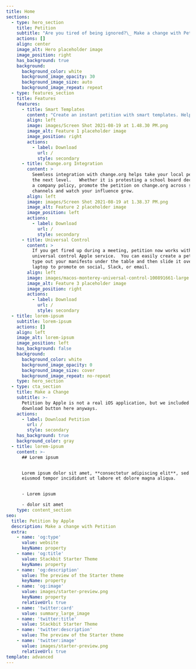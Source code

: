 ```yaml
---
title: Home
sections:
  - type: hero_section
    title: Petition
    subtitle: "Are you tired of being ignored?\_ Make a change with Petition by Apple."
    actions: []
    align: center
    image_alt: Hero placeholder image
    image_position: right
    has_background: true
    background:
      background_color: white
      background_image_opacity: 30
      background_image_size: auto
      background_image_repeat: repeat
  - type: features_section
    title: Features
    features:
      - title: Smart Templates
        content: "Create an instant petition with smart templates. Help your company determine who should be promoted or hired and who should be fired and why.  You have the power to create change because every company is a democracy, ruled by majority or the loudest minority.  If you don't create a petition and let your company know how you feel, you only have yourself to blame for your unhappiness.\n\nApple now uses Petition for all hiring and firing decisions, many product designs, and even answers at the Genius Bar.\_\n"
        align: left
        image: images/Screen Shot 2021-08-19 at 1.48.30 PM.png
        image_alt: Feature 1 placeholder image
        image_position: right
        actions:
          - label: Download
            url: /
            style: secondary
      - title: Change.org Integration
        content: >
          Seemless integration with change.org helps take your local petition to
          the next level.   Whether it is protesting a school board decision or
          a company policy, promote the petition on change.org across social
          channels and watch your influence grow. 
        align: left
        image: images/Screen Shot 2021-08-19 at 1.38.37 PM.png
        image_alt: Feature 2 placeholder image
        image_position: left
        actions:
          - label: Download
            url: /
            style: secondary
      - title: Universal Control
        content: >
          If you get fired up during a meeting, petition now works with the
          universal control Apple service.  You can easily create a petition and
          type out your manifesto under the table and then slide it over to your
          laptop to promote on social, Slack, or email.
        align: left
        image: images/macos-monterey-universal-control-100891661-large.webp
        image_alt: Feature 3 placeholder image
        image_position: right
        actions:
          - label: Download
            url: /
            style: secondary
  - title: lorem-ipsum
    subtitle: lorem-ipsum
    actions: []
    align: left
    image_alt: lorem-ipsum
    image_position: left
    has_background: false
    background:
      background_color: white
      background_image_opacity: 0
      background_image_size: cover
      background_image_repeat: no-repeat
    type: hero_section
  - type: cta_section
    title: Make a Change
    subtitle: >-
      Petition by Apple is not a real iOS application, but we included a
      download button here anyways.
    actions:
      - label: Download Petition
        url: /
        style: secondary
    has_background: true
    background_color: gray
  - title: lorem-ipsum
    content: >-
      ## Lorem ipsum


      Lorem ipsum dolor sit amet, **consectetur adipiscing elit**, sed do
      eiusmod tempor incididunt ut labore et dolore magna aliqua.


      - Lorem ipsum

      - dolor sit amet
    type: content_section
seo:
  title: Petition by Apple
  description: Make a change with Petition
  extra:
    - name: 'og:type'
      value: website
      keyName: property
    - name: 'og:title'
      value: Stackbit Starter Theme
      keyName: property
    - name: 'og:description'
      value: The preview of the Starter theme
      keyName: property
    - name: 'og:image'
      value: images/starter-preview.png
      keyName: property
      relativeUrl: true
    - name: 'twitter:card'
      value: summary_large_image
    - name: 'twitter:title'
      value: Stackbit Starter Theme
    - name: 'twitter:description'
      value: The preview of the Starter theme
    - name: 'twitter:image'
      value: images/starter-preview.png
      relativeUrl: true
template: advanced
---
```

